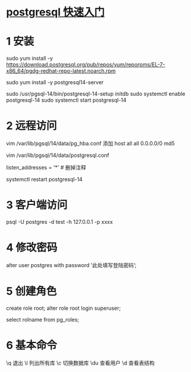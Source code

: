 # [postgresql 快速入门](https://github.com/stormzhai/gitblog/issues/6)

# 1 安装
sudo yum install -y https://download.postgresql.org/pub/repos/yum/reporpms/EL-7-x86_64/pgdg-redhat-repo-latest.noarch.rpm

sudo yum install -y postgresql14-server

sudo /usr/pgsql-14/bin/postgresql-14-setup initdb
sudo systemctl enable postgresql-14
sudo systemctl start postgresql-14

# 2 远程访问

vim /var/lib/pgsql/14/data/pg_hba.conf
添加
host    all             all             0.0.0.0/0               md5

vim /var/lib/pgsql/14/data/postgresql.conf

listen_addresses = '*'      # 删掉注释

systemctl restart postgresql-14

# 3 客户端访问

psql -U postgres -d test -h 127.0.0.1 -p xxxx

# 4 修改密码

alter user postgres with password ‘此处填写登陆密码’;

# 5 创建角色

create role root; 
alter role root login superuser; 

select rolname from pg_roles;

# 6 基本命令

\q 退出
\l 列出所有库
\c 切换数据库
\du 查看用户
\d 查看表结构

